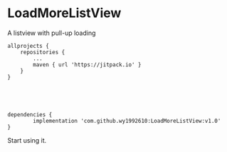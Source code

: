 # LoadMoreListView
A listview with pull-up loading


	allprojects {
		repositories {
			...
			maven { url 'https://jitpack.io' }
		}
	}
	
	
	
	
	
	dependencies {
	        implementation 'com.github.wy1992610:LoadMoreListView:v1.0'
	}
	
	
	
Start using it.